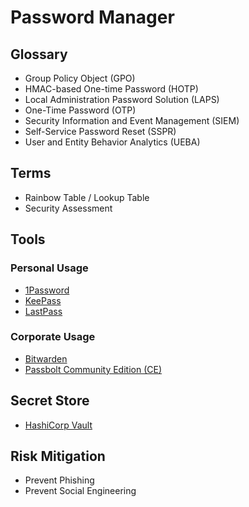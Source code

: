 # Password Manager

## Glossary

- Group Policy Object (GPO)
- HMAC-based One-time Password (HOTP)
- Local Administration Password Solution (LAPS)
- One-Time Password (OTP)
- Security Information and Event Management (SIEM)
- Self-Service Password Reset (SSPR)
- User and Entity Behavior Analytics (UEBA)

## Terms

- Rainbow Table / Lookup Table
- Security Assessment

## Tools

### Personal Usage

- [1Password](/1password.md)
- [KeePass](/keepass.md)
- [LastPass](/lastpass.md)

### Corporate Usage

- [Bitwarden](/bitwarden.md)
- [Passbolt Community Edition (CE)](/passbolt-ce.md)

## Secret Store

- [HashiCorp Vault](/hashicorp/vault/README.md)

<!--
Rippling
Keeper Password Manager
-->

## Risk Mitigation

- Prevent Phishing
- Prevent Social Engineering

<!--
Sanitization
Remover usuários que não precisam ter acesso a determinadas coisas
-->
